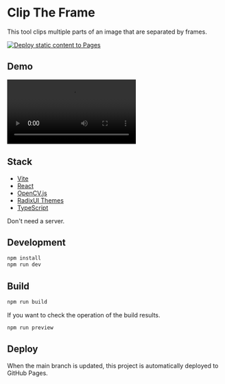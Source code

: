 # Clip The Frame

This tool clips multiple parts of an image that are separated by frames.

[![Deploy static content to Pages](https://github.com/i-eight/clip-the-frame/actions/workflows/deploy.yaml/badge.svg?branch=main)](https://github.com/i-eight/clip-the-frame/actions/workflows/deploy.yaml)

## Demo

<div><video controls src="https://github.com/i-eight/clip-the-frame/assets/32570/45b470c2-35c7-469a-aeaf-52c7e2be76a9" /></div>

## Stack

- [Vite](https://vitejs.dev/)
- [React](https://reactjs.org/)
- [OpenCV.js](https://docs.opencv.org/4.9.0/)
- [RadixUI Themes](https://www.radix-ui.com/)
- [TypeScript](https://www.typescriptlang.org/)

Don't need a server.

## Development

```bash
npm install
npm run dev
```

## Build

```bash
npm run build
```

If you want to check the operation of the build results.

```bash
npm run preview
```

## Deploy

When the main branch is updated, this project is automatically deployed to GitHub Pages.
